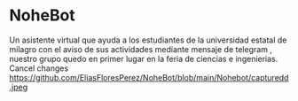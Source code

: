 # NoheBot


Un asistente virtual que ayuda a los estudiantes de la universidad estatal de milagro con el aviso de sus actividades mediante mensaje de telegram ,
nuestro grupo quedo en primer lugar en la feria de ciencias e ingenierias.
Cancel changes
https://github.com/EliasFloresPerez/NoheBot/blob/main/Nohebot/capturedd.jpeg
